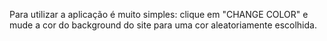 Para utilizar a aplicação é muito simples: clique em "CHANGE COLOR" e mude a cor do background do site para uma cor aleatoriamente escolhida.
